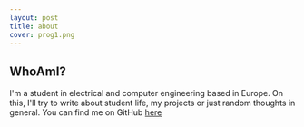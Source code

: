 ```yaml
---
layout: post
title: about
cover: prog1.png
---
```


## WhoAmI?
I'm a student in electrical and computer engineering based in Europe. On this, I'll try to write about student life, my projects or just random thoughts in general. You can find me on GitHub [here](https://github.com/RoubenRehman "My GitHub")
